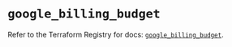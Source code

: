 # `google_billing_budget`

Refer to the Terraform Registry for docs: [`google_billing_budget`](https://registry.terraform.io/providers/hashicorp/google-beta/6.12.0/docs/resources/google_billing_budget).
